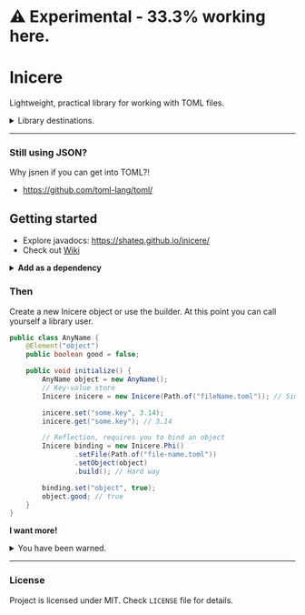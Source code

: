 # ⚠ Experimental - 33.3% working here.

# **Inicere**

Lightweight, practical library for working with TOML files.

<details>
<summary>Library destinations.</summary>
Lightweight implementation to work on multiple files using simple operations (with event handler) built on top of the `java.nio package`.
</details>

<hr>

### Still using JSON?

Why jsnen if you can get into TOML?!

- https://github.com/toml-lang/toml/

## Getting started

- Explore javadocs: https://shateq.github.io/inicere/
- Check out [Wiki](https://github.com/shateq/inicere/wiki)

<details>
<summary><strong>Add as a dependency</strong></summary>

**Gradle**

```groovy
repositories {
    maven { url "https://jitpack.io" }
}

dependencies {
    implementation("cf.shateq:Inicere:(Version tag)")
}
```

**Maven**

```xml

<repository>
    <id>jitpack.io</id>
    <url>https://jitpack.io</url>
</repository>
```

```xml

<dependency>
    <groupId>cf.shateq</groupId>
    <artifactId>Inicere</artifactId>
    <version>(Version Tag)</version>
</dependency>
```

</details>

### Then

Create a new Inicere object or use the builder. At this point you can call yourself a library user.

```java
public class AnyName {
    @Element("object")
    public boolean good = false;

    public void initialize() {
        AnyName object = new AnyName();
        // Key-value store
        Inicere inicere = new Inicere(Path.of("fileName.toml")); // Simple way

        inicere.set("some.key", 3.14);
        inicere.get("some.key"); // 3.14

        // Reflection, requires you to bind an object
        Inicere binding = new Inicere.Phi()
                .setFile(Path.of("file-name.toml"))
                .setObject(object)
                .build(); // Hard way

        binding.set("object", true);
        object.good; // true
    }
}
```

**I want more!**

<details>
<summary>You have been warned.</summary>

```java
public class Main {
    public static void main(String[] args) {
        Inicere paths = new Inicere(Path.of("file-name.toml"));
        paths.bind(new DefaultFile());
        paths.bound().key$to$integer; // 2

        paths.set("key.to.integer", 4);
        paths.bound().key$to$integer; // 4

        Inicere sections = new Inicere(new AsAFile());

        sections.set("version", "1.0.1");
        sections.get("version"); // "1.0.1"
    }

    @DataSection
    class DefaultFile {
        public boolean bool = false;
        public int key$to$integer = 2;
        // This field won't be processed
        transient String weatherOutside = "appealing";
    }

    @DataSection("as-a-file.toml")
    class AsAFile {
        String version = "1.0.0";
        double pi = 3.14;
    }
}

```

</details>
<hr>

### **License**

Project is licensed under MIT. Check `LICENSE` file for details.
